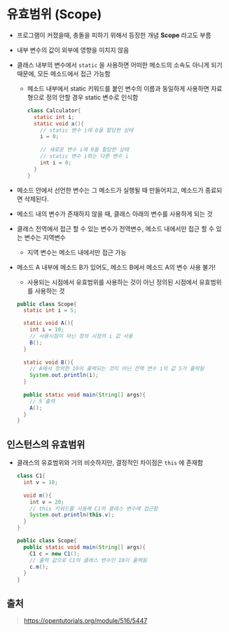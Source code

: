 # 유효범위 (Scope)

- 프로그램이 커졌을때, 충돌을 피하기 위해서 등장한 개념 **Scope** 라고도 부름

- 내부 변수의 값이 외부에 영향을 미치지 않음

- 클래스 내부의 변수에서 `static` 을 사용하면 어떠한 메소드의 소속도 아니게 되기 때문에, 모든 메소드에서 접근 가능함

  - 메소드 내부에서 static 키워드를 붙인 변수의 이름과 동일하게 사용하면 자료형으로 정의 안할 경우 static 변수로 인식함

    ```java
    class Calculator{
      static int i;
      static void a(){
        // static 변수 i에 0을 할당한 상태
        i = 0;
        
        // 새로운 변수 i에 0을 할당한 상태
        // static 변수 i와는 다른 변수 i
        int i = 0;
      }
    }
    ```

- 메소드 안에서 선언한 변수는 그 메소드가 실행될 때 만들어지고, 메소드가 종료되면 삭제된다.

- 메소드 내의 변수가 존재하지 않을 때, 클래스 아래의 변수를 사용하게 되는 것

- 클래스 전역에서 접근 할 수 있는 변수가 전역변수, 메소드 내에서만 접근 할 수 있는 변수는 지역변수

  - 지역 변수는 메소드 내에서만 접근 가능

- 메소드 A 내부에 메소드 B가 있어도, 메소드 B에서 메소드 A의 변수 사용 불가!

  - 사용되는 시점에서 유효범위를 사용하는 것이 아닌 정의된 시점에서 유효범위를 사용하는 것

  ```java
  public class Scope{
    static int i = 5;
  
    static void A(){
      int i = 10;
      // 사용시점이 아닌 정의 시점의 i 값 사용
      B();
    }
    
    static void B(){
      // A에서 정의한 10이 출력되는 것이 아닌 전역 변수 i의 값 5가 출력됨
      System.out.println(i);
    }
    
    public static void main(String[] args){
      // 5 출력
      A();
    }
  }
  ```

  

## 인스턴스의 유효범위

- 클래스의 유효범위와 거의 비슷하지만, 결정적인 차이점은 `this` 에 존재함

  ```java
  class C1{
    int v = 10;
    
    void m(){
      int v = 20;
      // this 키워드를 사용해 C1의 클래스 변수에 접근함
      System.out.println(this.v);
    }
  }
  
  public class Scope{
    public static void main(String[] args){
      C1 c = new C1();
      // 출력 값으로 C1의 클래스 변수인 10이 출력됨
      c.m();
    }
  }
  ```

  

## 출처

> https://opentutorials.org/module/516/5447